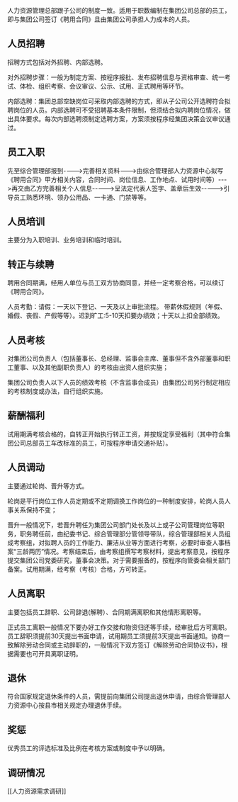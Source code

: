 
人力资源管理总部跟子公司的制度一致。适用于职数编制在集团公司总部的员工，即与集团公司签订《聘用合同》且由集团公司承担人力成本的人员。

## 人员招聘

招聘方式包括对外招聘、内部选聘。

对外招聘步骤：一般为制定方案、按程序报批、发布招聘信息与资格审查、统一考试、体检、组织考察、会议审议、公示、试用、正式聘用等环节。

内部选聘：集团总部空缺岗位可采取内部选聘的方式，即从子公司公开选聘符合拟聘岗位的人员。内部选聘可不受招聘基本条件限制，但须结合拟内聘岗位情况，做出具体要求。每次内部选聘须制定选聘方案，方案须按程序经集团决策会议审议通过。

## 员工入职

先至综合管理部报到---->完善相关资料--->由综合管理部人力资源中心拟写《聘用合同》甲方相关内容，合同时间、岗位信息、工作地点、试用时间等）--->再交由乙方完善相关个人信息----->呈法定代表人签字、盖章后生效----->引导员工熟悉环境、领办公用品、一卡通、门禁等等。

## 人员培训

主要分为入职培训、业务培训和临时培训。

## 转正与续聘

聘用合同期满，经用人单位与员工双方协商同意，并经一定考察合格，可以续订《聘用合同》。

人员考勤：请假：一天以下登记、一天及以上审批流程。 带薪休假规则（年假、婚假、丧假、产假等等）。迟到旷工:5-10天扣要办绩效；十天以上扣全部绩效。

## 人员考核

对集团公司负责人（包括董事长、总经理、监事会主席、董事但不含外部董事和职工董事、以及其他副职负责人）的考核由出资人组织实施；

集团公司负责人以下人员的绩效考核（不含监事会成员）由集团公司另行制定相应的考核制度或办法，自行组织实施。

## 薪酬福利

试用期满考核合格的，自转正开始执行转正工资，并按规定享受福利（其中符合集团公司总部员工车改标准的员工，可按程序申请交通补贴）。

## 人员调动

主要通过轮岗、晋升等方式。

轮岗是平行岗位工作人员定期或不定期调换工作岗位的一种制度安排，轮岗人员人事关系保持不变；

晋升一般情况下，若晋升聘任为集团公司部门处长及以上或子公司管理岗位等职务，职务聘任前，由纪委书记、综合管理部分管领导带队，综合管理部相关人员组成考察组，对拟聘人员的工作能力、廉洁从业等方面进行考察，必要时审查人事档案“三龄两历”情况。考察结束后，由考察组撰写考察材料，提出考察意见，按程序提交集团公司党委研究，董事会决策。对于需要报备的，按程序向管委会相关部门备案。试用期满，经考察（考核）合格，方可转正。

## 人员离职

主要包括员工辞职、公司辞退(解聘）、合同期满离职和其他情形离职等。

正式员工离职一般情况下要办好工作交接和物资归还等手续，经审批后方可离职。员工辞职须提前30天提出书面申请，试用期员工须提前3天提出书面通知。协商一致解除劳动合同或主动辞职的，一般情况下双方签订《解除劳动合同协议书》，根据需要也可开具离职证明。

## 退休

符合国家规定退休条件的人员，需提前向集团公司提出退休申请，由综合管理部人力资源中心按县市相关规定办理退休手续。

## 奖惩

优秀员工的评选标准及比例在考核方案或制度中予以明确。


## 调研情况
[[人力资源需求调研]]